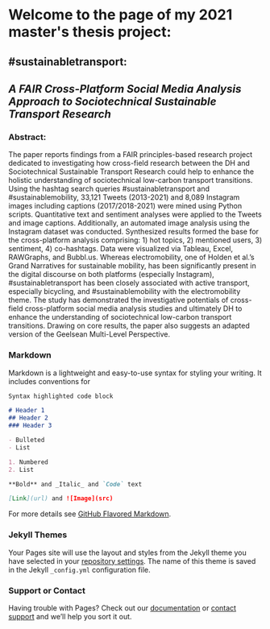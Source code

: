 # Welcome to the page of my 2021 master's thesis project: 

## #sustainabletransport: 
## _A FAIR Cross-Platform Social Media Analysis Approach to Sociotechnical Sustainable Transport Research_

 
### Abstract: 
The paper reports findings from a FAIR principles-based research project dedicated to investigating how cross-field research between the DH and Sociotechnical Sustainable Transport Research could help to enhance the holistic understanding of sociotechnical low-carbon transport transitions. Using the hashtag search queries #sustainabletransport and #sustainablemobility, 33,121 Tweets (2013-2021) and 8,089 Instagram images including captions (2017/2018-2021) were mined using Python scripts. Quantitative text and sentiment analyses were applied to the Tweets and image captions. Additionally, an automated image analysis using the Instagram dataset was conducted. Synthesized results formed the base for the cross-platform analysis comprising: 1) hot topics, 2) mentioned users, 3) sentiment, 4) co-hashtags. Data were visualized via Tableau, Excel, RAWGraphs, and Bubbl.us. Whereas electromobility, one of Holden et al.’s Grand Narratives for sustainable mobility, has been significantly present in the digital discourse on both platforms (especially Instagram), #sustainabletransport has been closely associated with active transport, especially bicycling, and #sustainablemobility with the electromobility theme. The study has demonstrated the investigative potentials of cross-field cross-platform social media analysis studies and ultimately DH to enhance the understanding of sociotechnical low-carbon transport transitions. Drawing on core results, the paper also suggests an adapted version of the Geelsean Multi-Level Perspective. 



### Markdown

Markdown is a lightweight and easy-to-use syntax for styling your writing. It includes conventions for

```markdown
Syntax highlighted code block

# Header 1
## Header 2
### Header 3

- Bulleted
- List

1. Numbered
2. List

**Bold** and _Italic_ and `Code` text

[Link](url) and ![Image](src)
```

For more details see [GitHub Flavored Markdown](https://guides.github.com/features/mastering-markdown/).

### Jekyll Themes

Your Pages site will use the layout and styles from the Jekyll theme you have selected in your [repository settings](https://github.com/michaelstiebe/-sustainabletransport/settings/pages). The name of this theme is saved in the Jekyll `_config.yml` configuration file.

### Support or Contact

Having trouble with Pages? Check out our [documentation](https://docs.github.com/categories/github-pages-basics/) or [contact support](https://support.github.com/contact) and we’ll help you sort it out.
